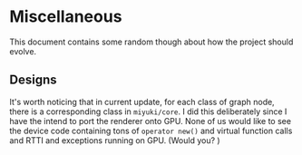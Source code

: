 # Miscellaneous	

This document contains some random though about how the project should evolve.

## Designs 

It's worth noticing that in current update, for each class of graph node, there is a corresponding class in `miyuki/core`. I did this deliberately since I have the intend to port the renderer onto GPU. None of us would like to see the device code containing tons of  `operator new()` and virtual function calls and RTTI and exceptions running on GPU. (Would you? ) 

